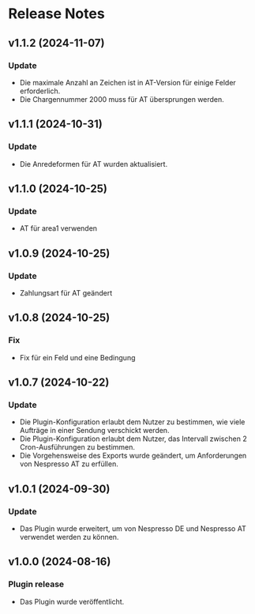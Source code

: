 # Release Notes

## v1.1.2 (2024-11-07)

### Update
- Die maximale Anzahl an Zeichen ist in AT-Version für einige Felder erforderlich.
- Die Chargennummer 2000 muss für AT übersprungen werden.

## v1.1.1 (2024-10-31)

### Update
- Die Anredeformen für AT wurden aktualisiert.

## v1.1.0 (2024-10-25)

### Update
- AT für area1 verwenden

## v1.0.9 (2024-10-25)

### Update
- Zahlungsart für AT geändert

## v1.0.8 (2024-10-25)

### Fix
- Fix für ein Feld und eine Bedingung

## v1.0.7 (2024-10-22)

### Update
- Die Plugin-Konfiguration erlaubt dem Nutzer zu bestimmen, wie viele Aufträge in einer Sendung verschickt werden.
- Die Plugin-Konfiguration erlaubt dem Nutzer, das Intervall zwischen 2 Cron-Ausführungen zu bestimmen.
- Die Vorgehensweise des Exports wurde geändert, um Anforderungen von Nespresso AT zu erfüllen.

## v1.0.1 (2024-09-30)

### Update
- Das Plugin wurde erweitert, um von Nespresso DE und Nespresso AT verwendet werden zu können.

## v1.0.0 (2024-08-16)

### Plugin release
- Das Plugin wurde veröffentlicht.

